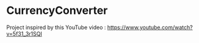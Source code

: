 ﻿# CurrencyConverter
 
 
Project inspired by this YouTube video : https://www.youtube.com/watch?v=5f31_3r1SQI

